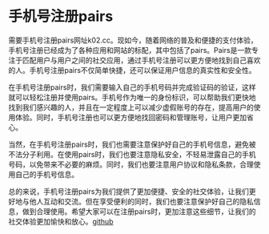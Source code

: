 # 手机号注册pairs

需要手机号注册pairs网址k02.cc。现如今，随着网络的普及和便捷的支付体验，手机号注册已经成为了各种应用和网站的标配，其中包括了pairs。Pairs是一款专注于匹配用户与用户之间的社交应用，通过手机号注册可以更方便地找到自己喜欢的人。手机号注册pairs不仅简单快捷，还可以保证用户信息的真实性和安全性。

在手机号注册pairs时，我们需要输入自己的手机号码并完成验证码的验证，这样就可以轻松注册并使用pairs。手机号作为唯一的身份标识，可以帮助我们更快地找到我们感兴趣的人，并且在一定程度上可以减少虚假账号的存在，提高用户的使用体验。同时，手机号注册也可以更方便地找回密码和管理账号，让用户更加省心。

当然，在手机号注册pairs时，我们也需要注意保护好自己的手机号信息，避免被不法分子利用。在使用pairs时，我们也要注意隐私安全，不轻易泄露自己的手机号码，以免带来不必要的麻烦。同时，我们也要注意用户协议和隐私条款，合理使用自己的手机号信息。

总的来说，手机号注册pairs为我们提供了更加便捷、安全的社交体验，让我们更好地与他人互动和交流。但在享受便利的同时，我们也要注意保护好自己的隐私信息，做到合理使用。希望大家可以在注册pairs时，更加注意这些细节，让我们的社交体验更加愉快和放心。[github](https://github.com)